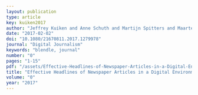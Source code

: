 ```yaml
---
layout: publication
type: article
key: kuiken2017
author: "Jeffrey Kuiken and Anne Schuth and Martijn Spitters and Maarten Marx"
date: "2017-02-02"
doi: "10.1080/21670811.2017.1279978"
journal: "Digital Journalism"
keywords: "blendle, journal"
number: "0"
pages: "1-15"
pdf: "/assets/Effective-Headlines-of-Newspaper-Articles-in-a-Digital-Environment.pdf"
title: "Effective Headlines of Newspaper Articles in a Digital Environment"
volume: "0"
year: "2017"
---
```

